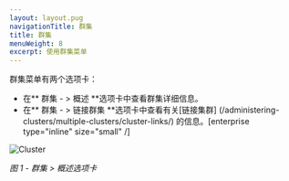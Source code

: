 ```yaml
---
layout: layout.pug
navigationTitle: 群集
title: 群集
menuWeight: 8
excerpt: 使用群集菜单
---
```


群集菜单有两个选项卡：

- 在** 群集  - > 概述 **选项卡中查看群集详细信息。
- 在** 群集  - > 链接群集 **选项卡中查看有关[链接集群] (/administering-clusters/multiple-clusters/cluster-links/) 的信息。[enterprise type="inline" size="small" /]

![Cluster](/1.12/img/GUI-Cluster-OSS-Cluster_View-1_12.png)

<p><i>图 1 - 群集 > 概述选项卡</i></p>

